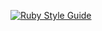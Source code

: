 [![Ruby Style Guide](https://img.shields.io/badge/code_style-rubocop-brightgreen.svg)](https://github.com/rubocop/rubocop)
